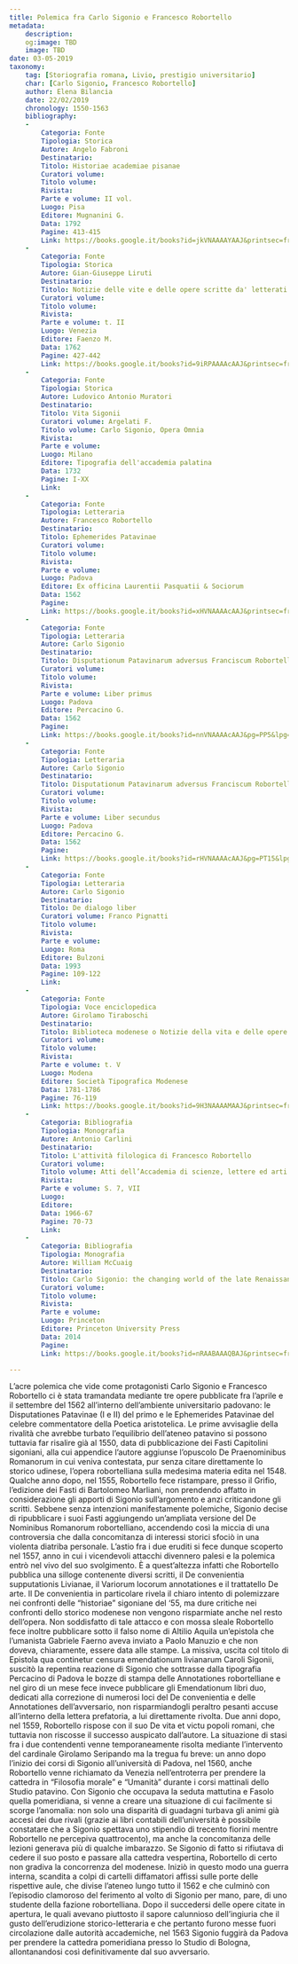 ```yaml
---
title: Polemica fra Carlo Sigonio e Francesco Robortello
metadata:
	description: 
	og:image: TBD
	image: TBD
date: 03-05-2019
taxonomy:
	tag: [Storiografia romana, Livio, prestigio universitario]
	char: [Carlo Sigonio, Francesco Robortello]
	author: Elena Bilancia
	date: 22/02/2019
	chronology: 1550-1563
	bibliography:
	-
	    Categoria: Fonte
	    Tipologia: Storica
	    Autore: Angelo Fabroni
	    Destinatario: 
	    Titolo: Historiae academiae pisanae
	    Curatori volume: 
	    Titolo volume: 
	    Rivista: 
	    Parte e volume: II vol.
	    Luogo: Pisa
	    Editore: Mugnanini G.
	    Data: 1792
	    Pagine: 413-415
	    Link: https://books.google.it/books?id=jkVNAAAAYAAJ&printsec=frontcover&hl=it&source=gbs_ge_summary_r&cad=0#v=onepage&q&f=false
	-
	    Categoria: Fonte
	    Tipologia: Storica
	    Autore: Gian-Giuseppe Liruti
	    Destinatario: 
	    Titolo: Notizie delle vite e delle opere scritte da' letterati del Friuli
	    Curatori volume: 
	    Titolo volume: 
	    Rivista: 
	    Parte e volume: t. II
	    Luogo: Venezia
	    Editore: Faenzo M.
	    Data: 1762
	    Pagine: 427-442
	    Link: https://books.google.it/books?id=9iRPAAAAcAAJ&printsec=frontcover&dq=liruti+Notizie+delle+vite+e+delle+opere+scritte+da+letterati+del+Friuli+II&hl=it&sa=X&ved=0ahUKEwjDgNmSl8_gAhUQMewKHXYjANoQ6AEILzAB#v=onepage&q=liruti%20Notizie%20delle%20vite%20e%20delle%20opere%20scritte%20da%20letterati%20del%20Friuli%20II&f=false
	-
	    Categoria: Fonte
	    Tipologia: Storica
	    Autore: Ludovico Antonio Muratori
	    Destinatario: 
	    Titolo: Vita Sigonii
	    Curatori volume: Argelati F.
	    Titolo volume: Carlo Sigonio, Opera Omnia
	    Rivista: 
	    Parte e volume: 
	    Luogo: Milano
	    Editore: Tipografia dell'accademia palatina
	    Data: 1732
	    Pagine: I-XX
	    Link: 
	-
	    Categoria: Fonte
	    Tipologia: Letteraria
	    Autore: Francesco Robortello
	    Destinatario: 
	    Titolo: Ephemerides Patavinae
	    Curatori volume: 
	    Titolo volume: 
	    Rivista: 
	    Parte e volume: 
	    Luogo: Padova
	    Editore: Ex officina Laurentii Pasquatii & Sociorum
	    Data: 1562
	    Pagine: 
	    Link: https://books.google.it/books?id=xHVNAAAAcAAJ&printsec=frontcover&dq=ephemerides+patavinae+robortello&hl=it&sa=X&ved=0ahUKEwjljpHVmc_gAhVQ3qQKHZWBDEgQ6wEIUTAH#v=onepage&q=ephemerides%20patavinae%20robortello&f=false
	-
	    Categoria: Fonte
	    Tipologia: Letteraria
	    Autore: Carlo Sigonio
	    Destinatario: 
	    Titolo: Disputationum Patavinarum adversus Franciscum Robortellum
	    Curatori volume: 
	    Titolo volume: 
	    Rivista: 
	    Parte e volume: Liber primus
	    Luogo: Padova
	    Editore: Percacino G.
	    Data: 1562
	    Pagine: 
	    Link: https://books.google.it/books?id=nnVNAAAAcAAJ&pg=PP5&lpg=PP5&dq=disputationes+patavinae+liber+primus&source=bl&ots=xXi0BSee-o&sig=ACfU3U35iLv9qhQkBy3WPNF4xmfLdFMuew&hl=it&sa=X&ved=2ahUKEwj6ppWlo8rgAhUItRoKHSB0Dm8Q6AEwAHoECAoQAQ#v=onepage&q=disputationes%20patavinae%20liber%20primus&f=false
	-
	    Categoria: Fonte
	    Tipologia: Letteraria
	    Autore: Carlo Sigonio
	    Destinatario: 
	    Titolo: Disputationum Patavinarum adversus Franciscum Robortellum
	    Curatori volume: 
	    Titolo volume: 
	    Rivista: 
	    Parte e volume: Liber secundus
	    Luogo: Padova
	    Editore: Percacino G.
	    Data: 1562
	    Pagine: 
	    Link: https://books.google.it/books?id=rHVNAAAAcAAJ&pg=PT15&lpg=PT15&dq=carlo+sigonio+disputationes+patavinae&source=bl&ots=rxbCablRiP&sig=ACfU3U2ngse4_X-1V0EpyA5sephfRmTfqA&hl=it&sa=X&ved=2ahUKEwje0e-yuqzgAhWkM-wKHSy5ARcQ6AEwDnoECAQQAQ#v=onepage&q=carlo%20sigonio%20disputationes%20patavinae&f=false
	-
	    Categoria: Fonte
	    Tipologia: Letteraria
	    Autore: Carlo Sigonio
	    Destinatario: 
	    Titolo: De dialogo liber
	    Curatori volume: Franco Pignatti
	    Titolo volume: 
	    Rivista: 
	    Parte e volume: 
	    Luogo: Roma
	    Editore: Bulzoni
	    Data: 1993
	    Pagine: 109-122
	    Link: 
	-
	    Categoria: Fonte
	    Tipologia: Voce enciclopedica
	    Autore: Girolamo Tiraboschi 
	    Destinatario: 
	    Titolo: Biblioteca modenese o Notizie della vita e delle opere degli scrittori natii degli stati del serenissimo duca di Modena raccolte e ordinate dal cavaliere ab. Girolamo Tiraboschi
	    Curatori volume: 
	    Titolo volume: 
	    Rivista: 
	    Parte e volume: t. V
	    Luogo: Modena
	    Editore: Società Tipografica Modenese
	    Data: 1781-1786
	    Pagine: 76-119
	    Link: https://books.google.it/books?id=9H3NAAAAMAAJ&printsec=frontcover&dq=tiraboschi+biblioteca+modenese&hl=it&sa=X&ved=0ahUKEwjqp6bbnM_gAhXIzqQKHdG5ApwQ6wEIODAC#v=onepage&q=sigonio&f=false
	-
	    Categoria: Bibliografia
	    Tipologia: Monografia
	    Autore: Antonio Carlini
	    Destinatario: 
	    Titolo: L'attività filologica di Francesco Robortello
	    Curatori volume: 
	    Titolo volume: Atti dell’Accademia di scienze, lettere ed arti di Udine
	    Rivista: 
	    Parte e volume: S. 7, VII
	    Luogo: 
	    Editore: 
	    Data: 1966-67
	    Pagine: 70-73
	    Link: 
	-
	    Categoria: Bibliografia
	    Tipologia: Monografia
	    Autore: William McCuaig
	    Destinatario: 
	    Titolo: Carlo Sigonio: the changing world of the late Renaissance
	    Curatori volume: 
	    Titolo volume: 
	    Rivista: 
	    Parte e volume: 
	    Luogo: Princeton
	    Editore: Princeton University Press
	    Data: 2014
	    Pagine: 
	    Link: https://books.google.it/books?id=nRAABAAAQBAJ&printsec=frontcover&dq=MCCUAIG+W.,+Carlo+Sigonio:+the+changing+world+of+the+late+Renaissance&hl=it&sa=X&ved=0ahUKEwjB_qSQn8_gAhXEsqQKHfY3AR8Q6wEILDAA#v=onepage&q=MCCUAIG%20W.%2C%20Carlo%20Sigonio%3A%20the%20changing%20world%20of%20the%20late%20Renaissance&f=false

---
```


L’acre polemica che vide come protagonisti Carlo Sigonio e Francesco Robortello ci è stata tramandata mediante tre opere pubblicate fra l’aprile e il settembre del 1562 all’interno dell’ambiente universitario padovano: le Disputationes Patavinae (I e II) del primo e le Ephemerides Patavinae del celebre commentatore della Poetica aristotelica. 
Le prime avvisaglie della rivalità che avrebbe turbato l’equilibrio dell’ateneo patavino si possono tuttavia far risalire già al 1550, data di pubblicazione dei Fasti Capitolini sigoniani, alla cui appendice l’autore aggiunse l’opuscolo De Praenominibus Romanorum in cui veniva contestata, pur senza citare direttamente lo storico udinese, l’opera robortelliana sulla medesima materia edita nel 1548. Qualche anno dopo, nel 1555, Robortello fece ristampare, presso il Grifio, l’edizione dei Fasti di Bartolomeo Marliani, non prendendo affatto in considerazione gli apporti di Sigonio sull’argomento e anzi criticandone gli scritti. Sebbene senza intenzioni manifestamente polemiche, Sigonio decise di ripubblicare i suoi Fasti aggiungendo un’ampliata versione del De Nominibus Romanorum robortelliano, accendendo così la miccia di una controversia che dalla concomitanza di interessi storici sfociò in una violenta diatriba personale.
L’astio fra i due eruditi si fece dunque scoperto nel 1557, anno in cui i vicendevoli attacchi divennero palesi e la polemica entrò nel vivo del suo svolgimento. È a quest’altezza infatti che Robortello pubblica una silloge contenente diversi scritti, il De convenientia supputationis Livianae, il Variorum locorum annotationes e il trattatello De arte. Il De convenientia in particolare rivela il chiaro intento di polemizzare nei confronti delle “historiae” sigoniane del ‘55, ma dure critiche nei confronti dello storico modenese non vengono risparmiate anche nel resto dell’opera. Non soddisfatto di  tale attacco e con mossa sleale Robortello fece inoltre pubblicare sotto il falso nome di Altilio Aquila un’epistola che l’umanista Gabriele Faerno aveva inviato a Paolo Manuzio e che non doveva, chiaramente, essere data alle stampe. La missiva, uscita col titolo di Epistola qua continetur censura emendationum livianarum Caroli Sigonii, suscitò la repentina reazione di Sigonio che sottrasse dalla tipografia Percacino di Padova le bozze di stampa delle Annotationes robortelliane e nel giro di un mese fece invece pubblicare gli Emendationum libri duo, dedicati alla correzione di numerosi loci del De convenientia e delle Annotationes dell’avversario, non risparmiandogli peraltro pesanti accuse all’interno della lettera prefatoria, a lui direttamente rivolta. Due anni dopo, nel 1559, Robortello rispose con il suo De vita et victu popoli romani, che tuttavia non riscosse il successo auspicato dall’autore.
 La situazione di stasi fra i due contendenti venne temporaneamente risolta mediante l’intervento del cardinale Girolamo Seripando ma la tregua fu breve: un anno dopo l’inizio dei corsi di Sigonio all’università di Padova, nel 1560, anche Robortello venne richiamato da Venezia nell’entroterra per prendere la cattedra in “Filosofia morale” e “Umanità” durante i corsi mattinali dello Studio patavino. Con Sigonio che occupava la seduta mattutina e Fasolo quella pomeridiana, si venne a creare una situazione di cui facilmente si scorge l’anomalia: non solo una disparità di guadagni turbava gli animi già accesi dei due rivali (grazie ai libri contabili dell’università è possibile constatare che a Sigonio spettava uno stipendio di trecento fiorini mentre Robortello ne percepiva quattrocento), ma anche la concomitanza delle lezioni generava più di qualche imbarazzo. Se Sigonio di fatto si rifiutava di cedere il suo posto e passare alla cattedra vespertina, Robortello di certo non gradiva la concorrenza del modenese. Iniziò in questo modo una guerra interna, scandita a colpi di cartelli diffamatori affissi sulle porte delle rispettive aule, che divise l’ateneo lungo tutto il 1562 e che culminò con l’episodio clamoroso del ferimento al volto di Sigonio per mano, pare, di uno studente della fazione robortelliana. 
Dopo il succedersi delle opere citate in apertura, le quali avevano piuttosto il sapore calunnioso dell’ingiuria che il gusto dell’erudizione storico-letteraria e che pertanto furono messe fuori circolazione dalle autorità accademiche, nel 1563 Sigonio fuggirà da Padova per prendere la cattedra pomeridiana presso lo Studio di Bologna, allontanandosi così definitivamente dal suo avversario.
